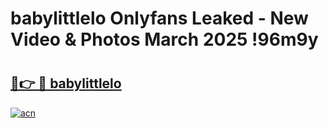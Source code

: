 # babylittlelo Onlyfans Leaked - New Video & Photos March 2025 !96m9y

# <h2><a href="https://r1iu6c.iuczelnia.edu.pl?title=babylittlelo&ref=96m9y">🔗👉 🔴 babylittlelo</a></h2>

[![acn](https://github.com/user-attachments/assets/0f9c940e-d8b0-45ae-aac7-cd30a18b3e1c)](https://r1iu6c.iuczelnia.edu.pl?title=babylittlelo&ref=96m9y)

